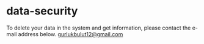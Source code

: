 # data-security

To delete your data in the system and get information, please contact the e-mail address below.
gurlukbulut12@gmail.com
